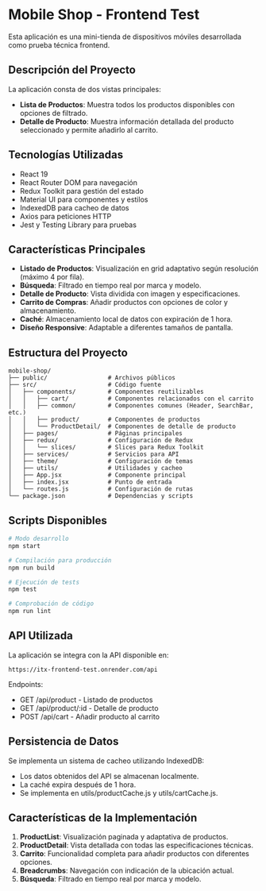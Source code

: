 # Mobile Shop - Frontend Test

Esta aplicación es una mini-tienda de dispositivos móviles desarrollada como prueba técnica frontend.

## Descripción del Proyecto

La aplicación consta de dos vistas principales:
- **Lista de Productos**: Muestra todos los productos disponibles con opciones de filtrado.
- **Detalle de Producto**: Muestra información detallada del producto seleccionado y permite añadirlo al carrito.

## Tecnologías Utilizadas

- React 19
- React Router DOM para navegación
- Redux Toolkit para gestión del estado
- Material UI para componentes y estilos
- IndexedDB para cacheo de datos
- Axios para peticiones HTTP
- Jest y Testing Library para pruebas

## Características Principales

- **Listado de Productos**: Visualización en grid adaptativo según resolución (máximo 4 por fila).
- **Búsqueda**: Filtrado en tiempo real por marca y modelo.
- **Detalle de Producto**: Vista dividida con imagen y especificaciones.
- **Carrito de Compras**: Añadir productos con opciones de color y almacenamiento.
- **Caché**: Almacenamiento local de datos con expiración de 1 hora.
- **Diseño Responsive**: Adaptable a diferentes tamaños de pantalla.

## Estructura del Proyecto

```
mobile-shop/
├── public/                 # Archivos públicos
├── src/                    # Código fuente
│   ├── components/         # Componentes reutilizables
│   │   ├── cart/           # Componentes relacionados con el carrito
│   │   ├── common/         # Componentes comunes (Header, SearchBar, etc.)
│   │   ├── product/        # Componentes de productos
│   │   └── ProductDetail/  # Componentes de detalle de producto
│   ├── pages/              # Páginas principales
│   ├── redux/              # Configuración de Redux
│   │   └── slices/         # Slices para Redux Toolkit
│   ├── services/           # Servicios para API
│   ├── theme/              # Configuración de temas
│   ├── utils/              # Utilidades y cacheo
│   ├── App.jsx             # Componente principal
│   ├── index.jsx           # Punto de entrada
│   └── routes.js           # Configuración de rutas
└── package.json            # Dependencias y scripts
```

## Scripts Disponibles

```bash
# Modo desarrollo
npm start

# Compilación para producción
npm run build

# Ejecución de tests
npm test

# Comprobación de código
npm run lint
```

## API Utilizada

La aplicación se integra con la API disponible en:
```
https://itx-frontend-test.onrender.com/api
```

Endpoints:
- GET /api/product - Listado de productos
- GET /api/product/:id - Detalle de producto
- POST /api/cart - Añadir producto al carrito

## Persistencia de Datos

Se implementa un sistema de cacheo utilizando IndexedDB:
- Los datos obtenidos del API se almacenan localmente.
- La caché expira después de 1 hora.
- Se implementa en utils/productCache.js y utils/cartCache.js.

## Características de la Implementación

1. **ProductList**: Visualización paginada y adaptativa de productos.
2. **ProductDetail**: Vista detallada con todas las especificaciones técnicas.
3. **Carrito**: Funcionalidad completa para añadir productos con diferentes opciones.
4. **Breadcrumbs**: Navegación con indicación de la ubicación actual.
5. **Búsqueda**: Filtrado en tiempo real por marca y modelo.